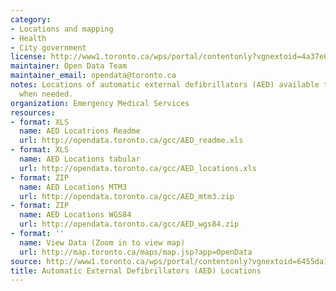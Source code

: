 ```yaml
---
category:
- Locations and mapping
- Health
- City government
license: http://www1.toronto.ca/wps/portal/contentonly?vgnextoid=4a37e03bb8d1e310VgnVCM10000071d60f89RCRD
maintainer: Open Data Team
maintainer_email: opendata@toronto.ca
notes: Locations of automatic external defibrillators (AED) available to the public
  when needed.
organization: Emergency Medical Services
resources:
- format: XLS
  name: AED Locatrions Readme
  url: http://opendata.toronto.ca/gcc/AED_readme.xls
- format: XLS
  name: AED Locations tabular
  url: http://opendata.toronto.ca/gcc/AED_locations.xls
- format: ZIP
  name: AED Locations MTM3
  url: http://opendata.toronto.ca/gcc/AED_mtm3.zip
- format: ZIP
  name: AED Locations WGS84
  url: http://opendata.toronto.ca/gcc/AED_wgs84.zip
- format: ''
  name: View Data (Zoom in to view map)
  url: http://map.toronto.ca/maps/map.jsp?app=OpenData
source: http://www1.toronto.ca/wps/portal/contentonly?vgnextoid=6455da18d9f44410VgnVCM10000071d60f89RCRD&vgnextchannel=1a66e03bb8d1e310VgnVCM10000071d60f89RCRD
title: Automatic External Defibrillators (AED) Locations
---
```


